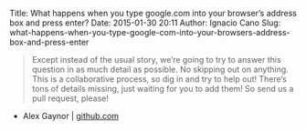 Title: What happens when you type google.com into your browser’s address box and press enter?
Date: 2015-01-30 20:11
Author: Ignacio Cano
Slug: what-happens-when-you-type-google-com-into-your-browsers-address-box-and-press-enter

> Except instead of the usual story, we’re going to try to answer this
> question in as much detail as possible. No skipping out on anything.
> This is a collaborative process, so dig in and try to help out!
> There’s tons of details missing, just waiting for you to add them! So
> send us a pull request, please!

- Alex Gaynor | [github.com][]

  [github.com]: https://github.com/alex/what-happens-when
    "What happens when you type google.com into your browser's address box and press enter?"
